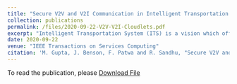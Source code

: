 ```yaml
---
title: "Secure V2V and V2I Communication in Intelligent Transportation Using Cloudlets"
collection: publications
permalink: /files/2020-09-22-V2V-V2I-Cloudlets.pdf
excerpt: "Intelligent Transportation System (ITS) is a vision which offers safe, secure and smart travel experience to drivers. This futuristic plan aims to enable vehicles, roadside transportation infrastructures, pedestrian smart-phones and other devices to communicate with one another to provide safety and convenience services. Vehicle to Vehicle (V2V) and Vehicle to Infrastructure (V2I) communication in ITS offers ability to exchange speed, heading angle, position and other environment related conditions amongst vehicles and with surrounding smart infrastructures. In this intelligent setup, vehicles and users communicate and exchange data with random untrusted entities (like vehicles, smart traffic lights or pedestrians) whom they don’t know or have met before. The concerns of location privacy and secure communication further deter the adoption of this smarter and safe transportation. In this article, we present a secure and trusted V2V and V2I communication approach using edge infrastructures where instead of direct peer to peer communication, we introduce trusted cloudlets to authorize, check and verify the authenticity, integrity and ensure anonymity of messages exchanged in the system. Moving vehicles or road side infrastructure are dynamically connected to nearby cloudlets, where security policies can be implemented to sanitize or stop fake messages and prevent rogue vehicles to exchange messages with other vehicles. We also present a formal attribute-based model for V2V and V2I communication, called AB-ITS, along with proof of concept implementation of the proposed solution in AWS IoT platform. This cloudlet supported architecture complements direct V2V or V2I communication, and serves important use cases such as accident or ice-threat warning and other safety applications. Performance metrics of our proposed architecture are also discussed and compared with existing ITS technologies."
date: 2020-09-22
venue: "IEEE Transactions on Services Computing"
citation: 'M. Gupta, J. Benson, F. Patwa and R. Sandhu, "Secure V2V and V2I Communication in Intelligent Transportation Using Cloudlets," in IEEE Transactions on Services Computing, vol. 15, no. 4, pp. 1912-1925, 1 July-Aug. 2022, doi: 10.1109/TSC.2020.3025993'
---
```


To read the publication, please <a href="files/2020-09-22-V2V-V2I-Cloudlets.pdf">Download File</a>
